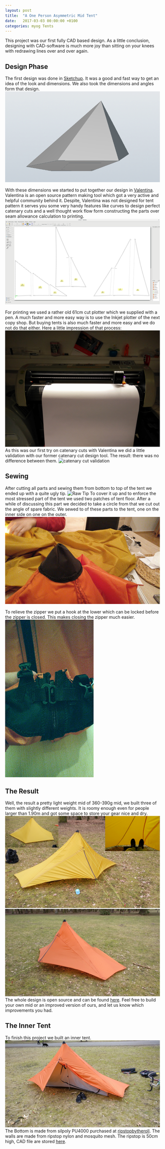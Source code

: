 ```yaml
---
layout: post
title:  "A One Person Asymmetric Mid Tent"
date:   2017-03-03 00:00:00 +0100
categories: myog Tents 
---
```

This project was our first fully CAD based design. 
As a little conclusion, designing with CAD-software is much more joy than sitting on your knees with redrawing lines over and over again.

## Design Phase
The first design was done in [Sketchup](https://www.sketchup.com/).
It was a good and fast way to get an idea of the look and dimensions.
We also took the dimensions and angles form that design.
![Sketchup design](/assets/mid/cad_mid.png)    

With these dimensions we started to put together our design in [Valentina](http://valentina-project.org/).
Valentina is an open source pattern making tool which got a very active and helpful community behind it.
Despite, Valentina was not designed for tent pattern it serves you some very handy features like curves to design perfect catenary cuts and a well thought work flow form constructing the parts over seam allowance calculation to printing.
![Valentina detail view](/assets/mid/valentina.png)

For printing we used a rather old 61cm cut plotter which we supplied with a pen. 
A much faster and more easy way is to use the Inkjet plotter of the next copy shop.
But buying tents is also much faster and more easy and we do not do that either.
Here a little impression of that process:
![plotter](/assets/mid/plotter.jpg)
As this was our first try on catenary cuts with Valentina we did a little validation with our former catenary cut design tool.
The result: there was no difference between them.
![catenary cut validation](/assets/mid/IMG_20170211_171810.jpg)

## Sewing
After cutting all parts and sewing them from bottom to top of the tent we ended up with a quite ugly tip.
![Raw Tip](/assets/mid/topRaw.jpg)
To cover it up and to enforce the most stressed part of the tent we used two patches of tent floor.
After a while of discussing this part we decided to take a circle from that we cut out the angle of spare fabric.
We sewed to of these parts to the tent, one on the inner side on one on the outer.
![Covered Tip](/assets/mid/top.jpg)

To relieve the zipper we put a hook at the lower which can be locked before the zipper is closed.
This makes closing the zipper much easier.
![zipper relieve](/assets/mid/zipperLock.jpg)

## The Result
Well, the result a pretty light weight mid of 360-390g mid, we built three of them with slightly different weights.
It is roomy enough even for people larger than 1.90m and got some space to store your gear nice and dry.
![Complete Mid](/assets/mid/mid.jpg)
![Orange Mid](/assets/mid/trumplite_orange.jpg)
The whole design is open source and can be found [here](https://github.com/TrailAndError/mid).
Feel free to build your own mid or an improved version of ours, and let us know which improvements you had. 

## The Inner Tent
To finish this project we built an inner tent. 
![Complete Mid with inner tent](/assets/mid/withInner.jpg)
The Bottom is made from silpoly PU4000 purchased at [ripstopbytheroll](https://ripstopbytheroll.com/).
The walls are made from ripstop nylon and mosquito mesh.
The ripstop is 50cm high, CAD file are stored [here](https://github.com/TrailAndError/mid).

